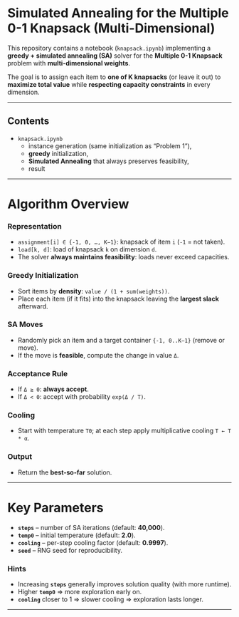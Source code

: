 # Simulated Annealing for the Multiple 0-1 Knapsack (Multi-Dimensional)

This repository contains a notebook (`knapsack.ipynb`) implementing a **greedy + simulated annealing (SA)** solver for the **Multiple 0-1 Knapsack** problem with **multi-dimensional weights**.

The goal is to assign each item to **one of K knapsacks** (or leave it out) to **maximize total value** while **respecting capacity constraints** in every dimension.

---

## Contents

- `knapsack.ipynb` 
  - instance generation (same initialization as “Problem 1”),
  - **greedy** initialization,
  - **Simulated Annealing** that always preserves feasibility,
  - result

---

# Algorithm Overview

### Representation
- `assignment[i] ∈ {-1, 0, …, K−1}`: knapsack of item `i` (`-1` = not taken).
- `load[k, d]`: load of knapsack `k` on dimension `d`.
- The solver **always maintains feasibility**: loads never exceed capacities.

### Greedy Initialization
- Sort items by **density**: `value / (1 + sum(weights))`.
- Place each item (if it fits) into the knapsack leaving the **largest slack** afterward.

### SA Moves
- Randomly pick an item and a target container `{-1, 0..K−1}` (remove or move).
- If the move is **feasible**, compute the change in value `Δ`.

### Acceptance Rule
- If `Δ ≥ 0`: **always accept**.
- If `Δ < 0`: accept with probability `exp(Δ / T)`.

### Cooling
- Start with temperature `T0`; at each step apply multiplicative cooling `T ← T * α`.

### Output
- Return the **best-so-far** solution.

---

# Key Parameters
- **`steps`** – number of SA iterations (default: **40,000**).
- **`temp0`** – initial temperature (default: **2.0**).
- **`cooling`** – per-step cooling factor (default: **0.9997**).
- **`seed`** – RNG seed for reproducibility.

### Hints
- Increasing **`steps`** generally improves solution quality (with more runtime).
- Higher **`temp0`** ⇒ more exploration early on.
- **`cooling`** closer to 1 ⇒ slower cooling ⇒ exploration lasts longer.

---

